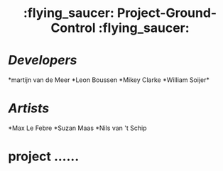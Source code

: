 <h1 align='center'> :flying_saucer: Project-Ground-Control :flying_saucer:</h1>


<h1><i>Developers</i></h1>
*martijn van de Meer
*Leon Boussen
*Mikey Clarke
*William Soijer*

<h1><i>Artists</i></h1>
*Max Le Febre
*Suzan Maas
*Nils van 't Schip


# project ......
